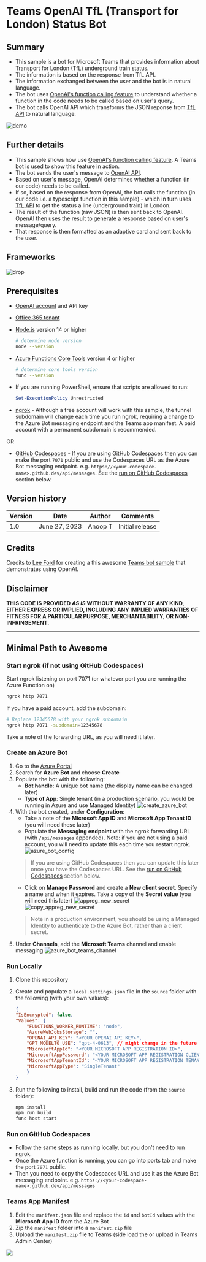 # Teams OpenAI TfL (Transport for London) Status Bot

## Summary

- This sample is a bot for Microsoft Teams that provides information about Transport for London (TfL) underground train status. 
- The information is based on the response from TfL API. 
- The information exchanged between the user and the bot is in natural language. 
- The bot uses [OpenAI's function calling feature](https://openai.com/blog/function-calling-and-other-api-updates) to understand whether a function in the code needs to be called based on user's query. 
- The bot calls OpenAI API which transforms the JSON reponse from [TfL API](https://api.tfl.gov.uk/) to natural language.

![demo](./assets/images/demo.gif)

## Further details
- This sample shows how use [OpenAI's function calling feature](https://openai.com/blog/function-calling-and-other-api-updates). A Teams bot is used to show this feature in action. 
- The bot sends the user's message to [OpenAI API](https://platform.openai.com/docs/api-reference). 
- Based on user's message, OpenAI determines whether a function (in our code) needs to be called. 
- If so, based on the response from OpenAI, the bot calls the function (in our code i.e. a typescript function in this sample) - which in turn uses [TfL API](https://api-portal.tfl.gov.uk/apis) to get the status a line (underground train) in London. 
- The result of the function (raw JSON) is then sent back to OpenAI. OpenAI then uses the result to generate a response based on user's message/query.
- That response is then formatted as an adaptive card and sent back to the user.

## Frameworks

![drop](https://img.shields.io/badge/Bot&nbsp;Framework-4.20-green.svg)

## Prerequisites

* [OpenAI account](https://beta.openai.com/) and API key
* [Office 365 tenant](https://dev.office.com/sharepoint/docs/spfx/set-up-your-development-environment)
* [Node.js](https://nodejs.org) version 14 or higher

    ```bash
    # determine node version
    node --version
    ```

* [Azure Functions Core Tools](https://github.com/Azure/azure-functions-core-tools) version 4 or higher

    ```bash
    # determine core tools version
    func --version
    ```

* If you are running PowerShell, ensure that scripts are allowed to run:

    ```powershell
    Set-ExecutionPolicy Unrestricted
    ```

* [ngrok](https://ngrok.com/) - Although a free account will work with this sample, the tunnel subdomain will change each time you run ngrok, requiring a change to the Azure Bot messaging endpoint and the Teams app manifest. A paid account with a permanent subdomain is recommended.

OR

* [GitHub Codespaces](https://github.com/features/codespaces) - If you are using GitHub Codespaces then you can make the port `7071` public and use the Codespaces URL as the Azure Bot messaging endpoint. e.g. `https://<your-codespace-name>.github.dev/api/messages`. See the [run on GitHub Codespaces](#Run-on-GitHub-Codespaces) section below.

## Version history

Version|Date|Author|Comments
-------|----|----|--------
1.0|June 27, 2023|Anoop T|Initial release

## Credits

Credits to [Lee Ford](https://twitter.com/lee_ford) for creating a this awesome [Teams bot sample](https://github.com/pnp/teams-dev-samples/tree/main/samples/bot-openai) that demonstrates using OpenAI.

## Disclaimer

**THIS CODE IS PROVIDED _AS IS_ WITHOUT WARRANTY OF ANY KIND, EITHER EXPRESS OR IMPLIED, INCLUDING ANY IMPLIED WARRANTIES OF FITNESS FOR A PARTICULAR PURPOSE, MERCHANTABILITY, OR NON-INFRINGEMENT.**

---

## Minimal Path to Awesome

### Start ngrok (if not using GitHub Codespaces)

Start ngrok listening on port 7071 (or whatever port you are running the Azure Function on)

```bash
ngrok http 7071
```

If you have a paid account, add the subdomain:

```bash
# Replace 12345678 with your ngrok subdomain
ngrok http 7071 -subdomain=12345678
```

Take a note of the forwarding URL, as you will need it later.

### Create an Azure Bot

1. Go to the [Azure Portal](https://portal.azure.com)
2. Search for **Azure Bot** and choose **Create**
3. Populate the bot with the following:
   * **Bot handle**: A unique bot name (the display name can be changed later)
   * **Type of App**: Single tenant (in a production scenario, you would be running in Azure and use Managed Identity)
    ![create_azure_bot](./assets/images/1_create_azure_bot.png)
4. With the bot created, under **Configuration**:
   * Take a note of the **Microsoft App ID** and **Microsoft App Tenant ID** (you will need these later)
   * Populate the **Messaging endpoint** with the ngrok forwarding URL (with `/api/messages` appended). Note: if you are not using a paid account, you will need to update this each time you restart ngrok.
    ![azure_bot_config](./assets/images/2_azure_bot_config.png)
   > If you are using GitHub Codespaces then you can update this later once you have the Codespaces URL. See the [run on GitHub Codespaces](#Run-on-GitHub-Codespaces) section below.
   * Click on **Manage Password** and create a **New client secret**. Specify a name and when it expires. Take a copy of the **Secret value** (you will need this later)
    ![appreg_new_secret](./assets/images/3_appreg_new_secret.png)
    ![copy_appreg_new_secret](./assets/images/4_appreg_new_secret_copy.png)
    > Note in a production environment, you should be using a Managed Identity to authenticate to the Azure Bot, rather than a client secret.
5. Under **Channels**, add the **Microsoft Teams** channel and enable messaging
   ![azure_bot_teams_channel](./assets/images/5_azure_bot_teams_channel.png)

### Run Locally

1. Clone this repository
2. Create and populate a `local.settings.json` file in the `source` folder with the following (with your own values):

    ```json
    {
    "IsEncrypted": false,
    "Values": {
        "FUNCTIONS_WORKER_RUNTIME": "node",
        "AzureWebJobsStorage": "",
        "OPENAI_API_KEY": "<YOUR OPENAI API KEY>",
        "GPT_MODELTO_USE": "gpt-4-0613", // might change in the future
        "MicrosoftAppId": "<YOUR MICROSOFT APP REGISTRATION ID>",
        "MicrosoftAppPassword": "<YOUR MICROSOFT APP REGISTRATION CLIENT SECRET>",
        "MicrosoftAppTenantId": "<YOUR MICROSOFT APP REGISTRATION TENANT ID>",
        "MicrosoftAppType": "SingleTenant"
        }
    }
    ```

3. Run the following to install, build and run the code (from the `source` folder):

    ```bash
    npm install
    npm run build
    func host start
    ```

### Run on GitHub Codespaces

- Follow the same steps as running locally, but you don't need to run ngrok.
- Once the Azure function is running, you can go into ports tab and make the port `7071` public.
- Then you need to copy the Codespaces URL and use it as the Azure Bot messaging endpoint. e.g. `https://<your-codespace-name>.github.dev/api/messages`

### Teams App Manifest

1. Edit the `manifest.json` file and replace the `id` and `botId` values with the **Microsoft App ID** from the Azure Bot
2. Zip the `manifest` folder into a `manifest.zip` file
3. Upload the `manifest.zip` file to Teams (side load the or upload in Teams Admin Center)

<img src="https://pnptelemetry.azurewebsites.net/teams-dev-samples/samples/bot-openai-tfl-status" />